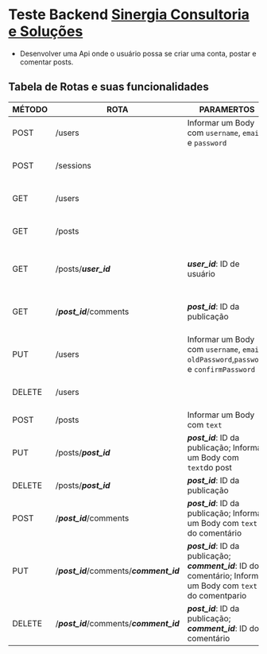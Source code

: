 # Teste Backend [Sinergia Consultoria e Soluções](https://www.linkedin.com/company/sinergia-consultoria-e-solu%C3%A7%C3%B5es/)

- Desenvolver uma Api onde o usuário possa se criar uma conta, postar e comentar posts.

## Tabela de Rotas e suas funcionalidades

|MÉTODO|ROTA|PARAMERTOS|FUNCIONALIDADE
|----------------|-------------------------------|-----------------------------|--------
|POST|/users|Informar um Body com `username`, `email` e `password`| Cria um usuário
|POST|/sessions||Cria um Token e Inicia uma session com o usuário
|GET|/users||Retorna todos os usuários cadastrados
|GET|/posts||Retorna todas publicações criadas
|GET|/posts/***user_id***|***user_id***: ID de usuário| Retorna publicações de um determinado usuário
|GET|/***post_id***/comments|***post_id***: ID da publicação| Retorna os comentários de uma determinada publicação
|PUT|/users|Informar um Body com `username`, `email`, `oldPassword`,`password` e `confirmPassword`|Atualiza o usuário logado na aplicação
|DELETE|/users||Deleta o usuário logado na aplicação
|POST|/posts|Informar um Body com `text`|Cria uma publicação
|PUT|/posts/***post_id***|***post_id***: ID da publicação; Informar um Body com `text`do post| Atualiza a publicação **se** o usuário logado for o autor
|DELETE|/posts/***post_id***|***post_id***: ID da publicação|| Deleta a publicação **se** o usuário logado for o autor
|POST|/***post_id***/comments|***post_id***: ID da publicação; Informar um Body com `text` do comentário| Cria um comentário na publicação informada 
|PUT|/***post_id***/comments/***comment_id***|***post_id***: ID da publicação; ***comment_id***: ID do comentário; Informar um Body com `text` do comentpario| Atualiza o comentário
|DELETE|/***post_id***/comments/***comment_id***|***post_id***: ID da publicação; ***comment_id***: ID do comentário| Deleta o comentário

